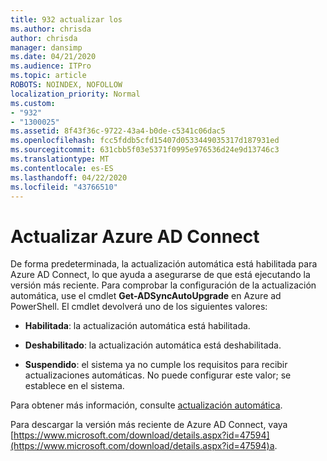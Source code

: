 ```yaml
---
title: 932 actualizar los
ms.author: chrisda
author: chrisda
manager: dansimp
ms.date: 04/21/2020
ms.audience: ITPro
ms.topic: article
ROBOTS: NOINDEX, NOFOLLOW
localization_priority: Normal
ms.custom:
- "932"
- "1300025"
ms.assetid: 8f43f36c-9722-43a4-b0de-c5341c06dac5
ms.openlocfilehash: fcc5fddb5cfd15407d0533449035317d187931ed
ms.sourcegitcommit: 631cbb5f03e5371f0995e976536d24e9d13746c3
ms.translationtype: MT
ms.contentlocale: es-ES
ms.lasthandoff: 04/22/2020
ms.locfileid: "43766510"
---
```

# <a name="upgrade-azure-ad-connect"></a>Actualizar Azure AD Connect

De forma predeterminada, la actualización automática está habilitada para Azure AD Connect, lo que ayuda a asegurarse de que está ejecutando la versión más reciente. Para comprobar la configuración de la actualización automática, use el cmdlet **Get-ADSyncAutoUpgrade** en Azure ad PowerShell. El cmdlet devolverá uno de los siguientes valores:

- **Habilitada**: la actualización automática está habilitada.

- **Deshabilitado**: la actualización automática está deshabilitada.

- **Suspendido**: el sistema ya no cumple los requisitos para recibir actualizaciones automáticas. No puede configurar este valor; se establece en el sistema.

Para obtener más información, consulte [actualización automática](https://docs.microsoft.com/azure/active-directory/connect/active-directory-aadconnect-feature-automatic-upgrade).

Para descargar la versión más reciente de Azure AD Connect, vaya [https://www.microsoft.com/download/details.aspx?id=47594](https://www.microsoft.com/download/details.aspx?id=47594)a.
